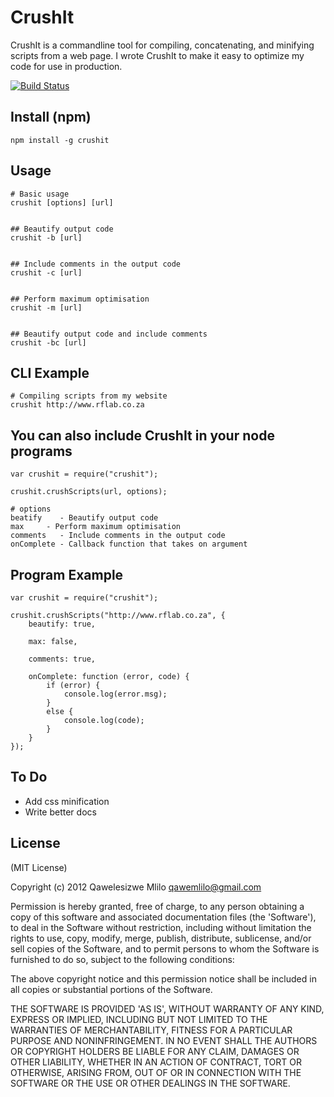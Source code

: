 # CrushIt

CrushIt is a commandline tool for compiling, concatenating, and minifying scripts from a web page. I wrote CrushIt to make it easy to optimize my code for use in production. 

[![Build Status](https://travis-ci.org/qawemlilo/crushit.png)](https://travis-ci.org/qawemlilo/crushit)


## Install (npm)
```
npm install -g crushit
```

## Usage
```
# Basic usage
crushit [options] [url]


## Beautify output code 
crushit -b [url]


## Include comments in the output code
crushit -c [url]


## Perform maximum optimisation
crushit -m [url]


## Beautify output code and include comments
crushit -bc [url]
```

## CLI Example
```
# Compiling scripts from my website
crushit http://www.rflab.co.za
```

## You can also include CrushIt in your node programs
```
var crushit = require("crushit");

crushit.crushScripts(url, options);

# options
beatify    - Beautify output code
max     - Perform maximum optimisation
comments   - Include comments in the output code
onComplete - Callback function that takes on argument
```


## Program Example
```
var crushit = require("crushit");

crushit.crushScripts("http://www.rflab.co.za", {
    beautify: true,
    
    max: false,
    
    comments: true,
    
    onComplete: function (error, code) {
        if (error) {
            console.log(error.msg);   
        }
        else {
            console.log(code);
        }
    }
});
```


## To Do

- Add css minification
- Write better docs

## License

(MIT License)

Copyright (c) 2012 Qawelesizwe Mlilo <qawemlilo@gmail.com>

Permission is hereby granted, free of charge, to any person obtaining a copy of this software and associated documentation files (the 'Software'), to deal in the Software without restriction, including without limitation the rights to use, copy, modify, merge, publish, distribute, sublicense, and/or sell copies of the Software, and to permit persons to whom the Software is furnished to do so, subject to the following conditions:

The above copyright notice and this permission notice shall be included in all copies or substantial portions of the Software.

THE SOFTWARE IS PROVIDED 'AS IS', WITHOUT WARRANTY OF ANY KIND, EXPRESS OR IMPLIED, INCLUDING BUT NOT LIMITED TO THE WARRANTIES OF MERCHANTABILITY, FITNESS FOR A PARTICULAR PURPOSE AND NONINFRINGEMENT. IN NO EVENT SHALL THE AUTHORS OR COPYRIGHT HOLDERS BE LIABLE FOR ANY CLAIM, DAMAGES OR OTHER LIABILITY, WHETHER IN AN ACTION OF CONTRACT, TORT OR OTHERWISE, ARISING FROM, OUT OF OR IN CONNECTION WITH THE SOFTWARE OR THE USE OR OTHER DEALINGS IN THE SOFTWARE.